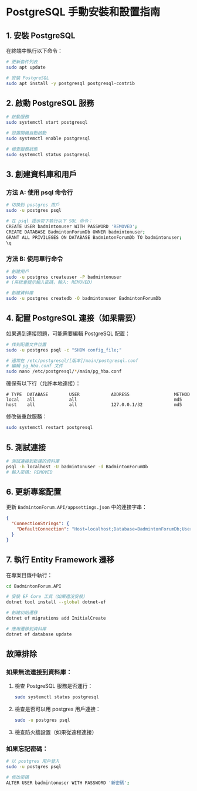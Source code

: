 # PostgreSQL 手動安裝和設置指南

## 1. 安裝 PostgreSQL

在終端中執行以下命令：

```bash
# 更新套件列表
sudo apt update

# 安裝 PostgreSQL
sudo apt install -y postgresql postgresql-contrib
```

## 2. 啟動 PostgreSQL 服務

```bash
# 啟動服務
sudo systemctl start postgresql

# 設置開機自動啟動
sudo systemctl enable postgresql

# 檢查服務狀態
sudo systemctl status postgresql
```

## 3. 創建資料庫和用戶

### 方法 A: 使用 psql 命令行

```bash
# 切換到 postgres 用戶
sudo -u postgres psql

# 在 psql 提示符下執行以下 SQL 命令：
CREATE USER badmintonuser WITH PASSWORD 'REMOVED';
CREATE DATABASE BadmintonForumDb OWNER badmintonuser;
GRANT ALL PRIVILEGES ON DATABASE BadmintonForumDb TO badmintonuser;
\q
```

### 方法 B: 使用單行命令

```bash
# 創建用戶
sudo -u postgres createuser -P badmintonuser
# (系統會提示輸入密碼，輸入: REMOVED)

# 創建資料庫
sudo -u postgres createdb -O badmintonuser BadmintonForumDb
```

## 4. 配置 PostgreSQL 連接（如果需要）

如果遇到連接問題，可能需要編輯 PostgreSQL 配置：

```bash
# 找到配置文件位置
sudo -u postgres psql -c "SHOW config_file;"

# 通常在 /etc/postgresql/[版本]/main/postgresql.conf
# 編輯 pg_hba.conf 文件
sudo nano /etc/postgresql/*/main/pg_hba.conf
```

確保有以下行（允許本地連接）：
```
# TYPE  DATABASE        USER            ADDRESS                 METHOD
local   all             all                                     md5
host    all             all             127.0.0.1/32            md5
```

修改後重啟服務：
```bash
sudo systemctl restart postgresql
```

## 5. 測試連接

```bash
# 測試連接到新建的資料庫
psql -h localhost -U badmintonuser -d BadmintonForumDb
# 輸入密碼: REMOVED
```

## 6. 更新專案配置

更新 `BadmintonForum.API/appsettings.json` 中的連接字串：

```json
{
  "ConnectionStrings": {
    "DefaultConnection": "Host=localhost;Database=BadmintonForumDb;Username=badmintonuser;Password=REMOVED"
  }
}
```

## 7. 執行 Entity Framework 遷移

在專案目錄中執行：

```bash
cd BadmintonForum.API

# 安裝 EF Core 工具（如果還沒安裝）
dotnet tool install --global dotnet-ef

# 創建初始遷移
dotnet ef migrations add InitialCreate

# 應用遷移到資料庫
dotnet ef database update
```

## 故障排除

### 如果無法連接到資料庫：

1. 檢查 PostgreSQL 服務是否運行：
   ```bash
   sudo systemctl status postgresql
   ```

2. 檢查是否可以用 postgres 用戶連接：
   ```bash
   sudo -u postgres psql
   ```

3. 檢查防火牆設置（如果從遠程連接）

### 如果忘記密碼：

```bash
# 以 postgres 用戶登入
sudo -u postgres psql

# 修改密碼
ALTER USER badmintonuser WITH PASSWORD '新密碼';
```
